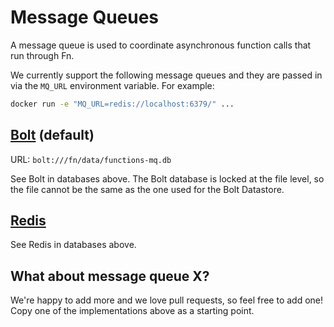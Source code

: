 # Message Queues

A message queue is used to coordinate asynchronous function calls that run through Fn.

We currently support the following message queues and they are passed in via the `MQ_URL` environment variable. For example:

```sh
docker run -e "MQ_URL=redis://localhost:6379/" ...
```

## [Bolt](https://github.com/boltdb/bolt) (default)

URL: `bolt:///fn/data/functions-mq.db`

See Bolt in databases above. The Bolt database is locked at the file level, so
the file cannot be the same as the one used for the Bolt Datastore.

## [Redis](http://redis.io/)

See Redis in databases above.

## What about message queue X?

We're happy to add more and we love pull requests, so feel free to add one! Copy one of the implementations above as a starting point.
